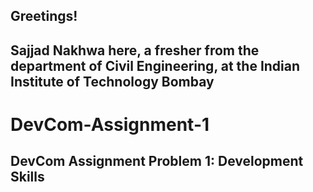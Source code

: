 ## Greetings!
## Sajjad Nakhwa here, a fresher from the department of Civil Engineering, at the Indian Institute of Technology Bombay
# DevCom-Assignment-1
DevCom Assignment Problem 1: Development Skills
---------------------------------------------------------------------------------------------------------------------------------

